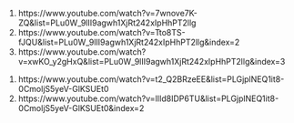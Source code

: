 <ol>
  <li>https://www.youtube.com/watch?v=7wnove7K-ZQ&list=PLu0W_9lII9agwh1XjRt242xIpHhPT2llg</li>
  <li>https://www.youtube.com/watch?v=Tto8TS-fJQU&list=PLu0W_9lII9agwh1XjRt242xIpHhPT2llg&index=2</li>
  <li>https://www.youtube.com/watch?v=xwKO_y2gHxQ&list=PLu0W_9lII9agwh1XjRt242xIpHhPT2llg&index=3</li>
</ol>
<ol>
  <li>https://www.youtube.com/watch?v=t2_Q2BRzeEE&list=PLGjplNEQ1it8-0CmoljS5yeV-GlKSUEt0</li>
  <li>https://www.youtube.com/watch?v=lIId8IDP6TU&list=PLGjplNEQ1it8-0CmoljS5yeV-GlKSUEt0&index=2</li>
</ol>

